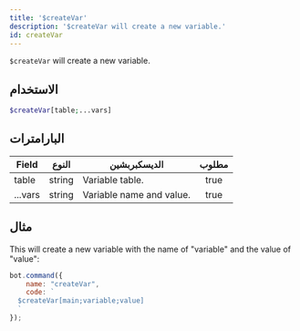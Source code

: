 ```yaml
---
title: '$createVar'
description: '$createVar will create a new variable.'
id: createVar
---
```


`$createVar` will create a new variable.

## الاستخدام

```php
$createVar[table;...vars]
```

## البارامترات

| Field   | النوع  | الديسكبربشين             | مطلوب |
| ------- | ------ | ------------------------ |:-----:|
| table   | string | Variable table.          | true  |
| ...vars | string | Variable name and value. | true  |

## مثال

This will create a new variable with the name of "variable" and the value of "value":

```javascript
bot.command({
    name: "createVar",
    code: `
  $createVar[main;variable;value]
  `
});
```